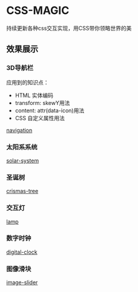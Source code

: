 # CSS-MAGIC
持续更新各种css交互实现，用CSS带你领略世界的美

## 效果展示
### 3D导航栏
应用到的知识点：   
- HTML 实体编码
- transform: skewY用法
- content: attr(data-icon)用法
- CSS 自定义属性用法
  
[navigation](./apps/3D-navigation/navigation.gif)

### 太阳系系统
[solar-system](./apps/3D-navigation/solar-system.gif)

### 圣诞树
[crismas-tree](./apps/3D-navigation/crismas.gif)

### 交互灯
[lamp](./apps/3D-navigation/lamp.gif)

### 数字时钟
[digital-clock](./apps/3D-navigation/clock.gif)

### 图像滑块
[image-slider](./apps/3D-navigation/slider.gif)